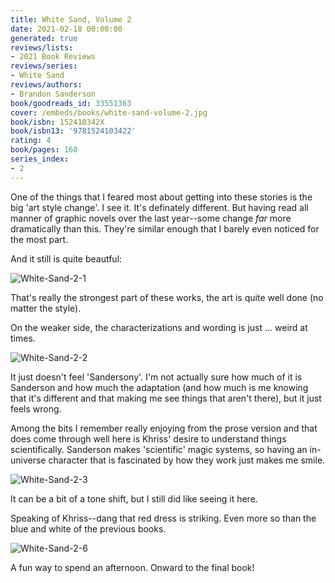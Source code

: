 ```yaml
---
title: White Sand, Volume 2
date: 2021-02-18 00:00:00
generated: true
reviews/lists:
- 2021 Book Reviews
reviews/series:
- White Sand
reviews/authors:
- Brandon Sanderson
book/goodreads_id: 33551363
cover: /embeds/books/white-sand-volume-2.jpg
book/isbn: 152410342X
book/isbn13: '9781524103422'
rating: 4
book/pages: 160
series_index:
- 2
---
```

One of the things that I feared most about getting into these stories is the big 'art style change'. I see it. It's definately different. But having read all manner of graphic novels over the last year--some change *far* more dramatically than this. They're similar enough that I barely even noticed for the most part.  

And it still is quite beautful:  

<!--more-->

![White-Sand-2-1](/embeds/books/attachments/white-sand-2-1.jpg)  

That's really the strongest part of these works, the art is quite well done (no matter the style).  

On the weaker side, the characterizations and wording is just ... weird at times.  

![White-Sand-2-2](/embeds/books/attachments/white-sand-2-2.jpg)  

It just doesn't feel 'Sandersony'. I'm not actually sure how much of it is Sanderson and how much the adaptation (and how much is me knowing that it's different and that making me see things that aren't there), but it just feels wrong.  

Among the bits I remember really enjoying from the prose version and that does come through well here is Khriss' desire to understand things scientifically. Sanderson makes 'scientific' magic systems, so having an in-universe character that is fascinated by how they work just makes me smile.  

![White-Sand-2-3](/embeds/books/attachments/white-sand-2-3.jpg)  

It can be a bit of a tone shift, but I still did like seeing it here.  

Speaking of Khriss--dang that red dress is striking. Even more so than the blue and white of the previous books.  

![White-Sand-2-6](/embeds/books/attachments/white-sand-2-6.jpg)  

A fun way to spend an afternoon. Onward to the final book!